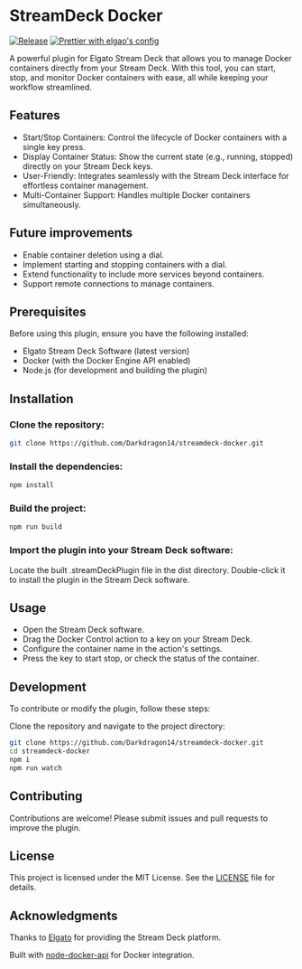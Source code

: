 # StreamDeck Docker

[![Release](https://img.shields.io/github/v/release/Darkdragon14/streamdeck-docker.svg)](https://github.com/Darkdragon14/streamdeck-docker/releases)
[![Prettier with elgao's config](https://github.com/Darkdragon14/streamdeck-docker/actions/workflows/prettier.yml/badge.svg)](https://github.com/Darkdragon14/streamdeck-docker/actions/workflows/prettier.yml)

A powerful plugin for Elgato Stream Deck that allows you to manage Docker containers directly from your Stream Deck. With this tool, you can start, stop, and monitor Docker containers with ease, all while keeping your workflow streamlined.

## Features

- Start/Stop Containers: Control the lifecycle of Docker containers with a single key press.
- Display Container Status: Show the current state (e.g., running, stopped) directly on your Stream Deck keys.
- User-Friendly: Integrates seamlessly with the Stream Deck interface for effortless container management.
- Multi-Container Support: Handles multiple Docker containers simultaneously.

## Future improvements

- Enable container deletion using a dial.
- Implement starting and stopping containers with a dial.
- Extend functionality to include more services beyond containers.
- Support remote connections to manage containers.

## Prerequisites

Before using this plugin, ensure you have the following installed:

- Elgato Stream Deck Software (latest version)
- Docker (with the Docker Engine API enabled)
- Node.js (for development and building the plugin)

## Installation

### Clone the repository:

```bash
git clone https://github.com/Darkdragon14/streamdeck-docker.git
```

### Install the dependencies:

```bash
npm install
```

### Build the project:

```bash
npm run build
```

### Import the plugin into your Stream Deck software:

Locate the built .streamDeckPlugin file in the dist directory.
Double-click it to install the plugin in the Stream Deck software.

## Usage

- Open the Stream Deck software.
- Drag the Docker Control action to a key on your Stream Deck.
- Configure the container name in the action's settings.
- Press the key to start stop, or check the status of the container.

## Development

To contribute or modify the plugin, follow these steps:

Clone the repository and navigate to the project directory:

```bash
git clone https://github.com/Darkdragon14/streamdeck-docker.git
cd streamdeck-docker
npm i
npm run watch
```

## Contributing

Contributions are welcome! Please submit issues and pull requests to improve the plugin.

## License

This project is licensed under the MIT License. See the [LICENSE](https://github.com/Darkdragon14/streamdeck-docker?tab=MIT-1-ov-file) file for details.

## Acknowledgments

Thanks to [Elgato](https://www.elgato.com/) for providing the Stream Deck platform.

Built with [node-docker-api](https://www.npmjs.com/package/node-docker-api) for Docker integration.
